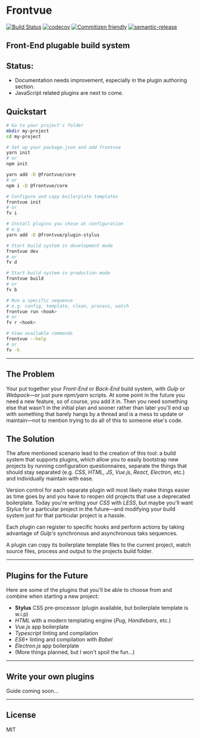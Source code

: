 # Frontvue

[![Build Status](https://travis-ci.org/0vidiu/frontvue.svg?branch=master)](https://travis-ci.org/0vidiu/frontvue) [![codecov](https://codecov.io/gh/0vidiu/frontvue/branch/master/graph/badge.svg)](https://codecov.io/gh/0vidiu/frontvue) [![Commitizen friendly](https://img.shields.io/badge/commitizen-friendly-brightgreen.svg)](http://commitizen.github.io/cz-cli/) [![semantic-release](https://img.shields.io/badge/%20%20%F0%9F%93%A6%F0%9F%9A%80-semantic--release-e10079.svg)](https://github.com/semantic-release/semantic-release)

## Front-End plugable build system

## Status:
- Documentation needs improvement, especially in the plugin authoring section.
- JavaScript related plugins are next to come.

## Quickstart
```bash
# Go to your project's folder
mkdir my-project
cd my-project

# Set up your package.json and add frontvue
yarn init
# or
npm init

yarn add -D @frontvue/core
# or
npm i -D @frontvue/core

# Configure and copy boilerplate templates
frontvue init
# or
fv i

# Install plugins you chose at configuration
# e.g.
yarn add -D @frontvue/plugin-stylus

# Start build system in development mode
frontvue dev
# or
fv d

# Start build system in production mode
frontvue build
# or
fv b

# Run a specific sequence
# e.g. config, template, clean, process, watch
frontvue run <hook>
# or
fv r <hook>

# View available commands
frontvue --help
# or
fv -h
```

---

## The Problem
Your put together your _Front-End_ or _Back-End_ build system, with _Gulp_ or _Webpack_—or just pure _npm/yarn_ scripts. At some point in the future you need a new feature, so of course, you add it in. Then you need something else that wasn't in the initial plan and sooner rather than later you'll end up with something that barely hangs by a thread and is a mess to update or maintain—not to mention trying to do all of this to someone else's code.

## The Solution
The afore mentioned scenario lead to the creation of this tool: a build system that supports plugins, which allow you to easily bootstrap new projects by running configuration questionnaires, separate the things that should stay separated (e.g. _CSS_, _HTML_, _JS_, _Vue.js_, _React_, _Electron_, etc.) and individually maintain with ease.

Version control for each separate plugin will most likely make things easier as time goes by and you have to reopen old projects that use a deprecated boilerplate. Today you're writing your _CSS_ with _LESS_, but maybe you'll want _Stylus_ for a particular project in the future—and modifying your build system just for that particular project is a hassle.

Each plugin can register to specific hooks and perform actions by taking advantage of _Gulp's_ synchronous and asynchronous taks sequences.

A plugin can copy its boilerplate template files to the current project, watch source files, process and output to the projects build folder.

---

## Plugins for the Future
Here are some of the plugins that you'll be able to choose from and combine when starting a new project:
* __Stylus__ CSS pre-processor (plugin available, but boilerplate template is w.i.p)
* _HTML_ with a modern templating engine (_Pug_, _Handlebars_, etc.)
* _Vue.js_ app boilerplate
* _Typescript_ linting and compilation
* _ES6+_ linting and compilation with _Babel_
* _Electron.js_ app boilerplate
* (More things planned, but I won't spoil the fun...)

---

## Write your own plugins
Guide coming soon...

---

## License
MIT
